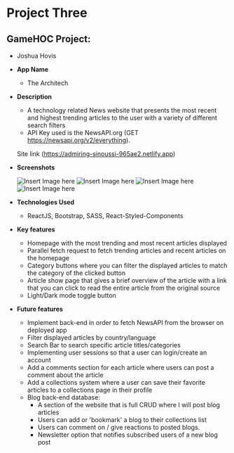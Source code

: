 # Project Three

## GameHOC Project:
  - Joshua Hovis

* **App Name**
    - The Architech
    
* **Description**
    - A technology related News website that presents the most recent and highest trending articles to the user with a variety of different search filters
    - API Key used is the NewsAPI.org (GET https://newsapi.org/v2/everything).
    
    Site link (https://admiring-sinoussi-965ae2.netlify.app)
    
* **Screenshots**

    ![Insert Image here](https://i.imgur.com/RUc9lBO.png)
    ![Insert Image here](https://i.imgur.com/RPQjVgm.png)
    ![Insert Image here](https://i.imgur.com/tcehuiF.png)
    ![Insert Image here](https://i.imgur.com/LkvQSGG.png)

* **Technologies Used**
    - ReactJS, Bootstrap, SASS, React-Styled-Components

* **Key features**
    - Homepage with the most trending and most recent articles displayed
    - Parallel fetch request to fetch trending articles and recent articles on the homepage
    - Category buttons where you can filter the displayed articles to match the category of the clicked button
    - Article show page that gives a brief overview of the article with a link that you can click to read the entire article from the original source
    - Light/Dark mode toggle button
    
* **Future features**
    - Implement back-end in order to fetch NewsAPI from the browser on deployed app
    - Filter displayed articles by country/language
    - Search Bar to search specific article titles/categories
    - Implementing user sessions so that a user can login/create an account
    - Add a comments section for each article where users can post a comment about the article
    - Add a collections system where a user can save their favorite articles to a collections page in their profile
    - Blog back-end database:
      - A section of the website that is full CRUD where I will post blog articles
      - Users can add or 'bookmark' a blog to their collections list
      - Users can comment on / give reactions to posted blogs.
      - Newsletter option that notifies subscribed users of a new blog post
